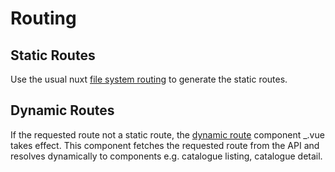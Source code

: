 # Routing

## Static Routes 

Use the usual nuxt [file system routing](https://nuxtjs.org/docs/features/file-system-routing/) to generate the static routes.

## Dynamic Routes

If the requested route not a static route, the 
[dynamic route](https://nuxtjs.org/docs/features/file-system-routing/#dynamic-routes) component _.vue takes effect. 
This component fetches the requested route from the API and resolves dynamically to components e.g. catalogue listing, 
catalogue detail.